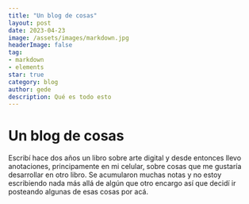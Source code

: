 ```yaml
---
title: "Un blog de cosas"
layout: post
date: 2023-04-23
image: /assets/images/markdown.jpg
headerImage: false
tag:
- markdown
- elements
star: true
category: blog
author: gede
description: Qué es todo esto
---
```


# Un blog de cosas
Escribí hace dos años un libro sobre arte digital y desde entonces llevo anotaciones, principamente en mi celular, sobre cosas que me gustaría desarrollar en otro libro. Se acumularon muchas notas y no estoy escribiendo nada más allá de algún que otro encargo así que decidí ir posteando algunas de esas cosas por acá.
